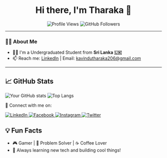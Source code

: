 <h1 align="center">Hi there, I'm Tharaka 👋</h1>

<p align="center">
  <img src="https://komarev.com/ghpvc/?username=tharakaug&style=flat-square&color=blue" alt="Profile Views" />
  <img src="https://img.shields.io/github/followers/tharakaug?label=Followers&style=social" alt="GitHub Followers" />
</p>

---

### 🧑‍💻 About Me

- 👨‍🎓 I'm a Undergraduated Student from **Sri Lanka 🇱🇰**
- 📫 Reach me: [LinkedIn](https://www.linkedin.com/in/your-profile) | Email: kavindutharaka206@gmail.com

---

## 📈 GitHub Stats

![Your GitHub stats](https://github-readme-stats.vercel.app/api?username=kavindutharaka&show_icons=true&theme=radical)
![Top Langs](https://github-readme-stats.vercel.app/api/top-langs/?username=kavindutharaka&layout=compact&theme=radical)

🔗 Connect with me on:
<p align="left">
  <a href="https://www.linkedin.com/in/kavindutharaka" target="_blank">
    <img src="https://img.icons8.com/color/48/000000/linkedin.png" alt="LinkedIn" />
  </a>
  <a href="https://facebook.com/kavindutharaka" target="_blank">
    <img src="https://img.icons8.com/color/48/000000/facebook.png" alt="Facebook" />
  </a>
  <a href="https://instagram.com/kavindutharaka" target="_blank">
    <img src="https://img.icons8.com/fluency/48/000000/instagram-new.png" alt="Instagram" />
  </a>
  <a href="https://twitter.com/kavindutharaka" target="_blank">
    <img src="https://img.icons8.com/color/48/000000/twitter--v1.png" alt="Twitter" />
  </a>
</p>

## 💡 Fun Facts
- 🎮 Gamer | 🧠 Problem Solver | ☕ Coffee Lover
- 🌱 Always learning new tech and building cool things!



